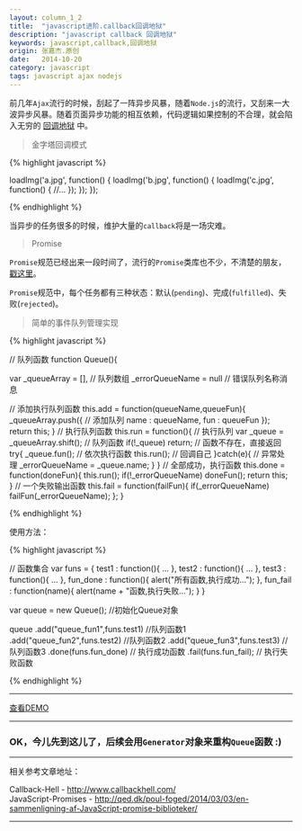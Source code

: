```yaml
---
layout: column_1_2
title:  "javascript进阶.callback回调地狱"
description: "javascript callback 回调地狱"
keywords: javascript,callback,回调地狱
origin: 张嘉杰.原创
date:   2014-10-20
category: javascript
tags: javascript ajax nodejs
---
```

前几年`Ajax`流行的时候，刮起了一阵异步风暴，随着`Node.js`的流行，又刮来一大波异步风暴。随着页面异步功能的相互依赖，代码逻辑如果控制的不合理，就会陷入无穷的 [回调地狱] 中。
<!--more-->

> 金字塔回调模式

{% highlight javascript %}

loadImg('a.jpg', function() {
    loadImg('b.jpg', function() {
        loadImg('c.jpg', function() {
            //...
        });
    });
});

{% endhighlight %}

当异步的任务很多的时候，维护大量的`callback`将是一场灾难。

> Promise

`Promise`规范已经出来一段时间了，流行的`Promise`类库也不少，不清楚的朋友，[戳这里](http://qed.dk/poul-foged/2014/03/03/en-sammenligning-af-JavaScript-promise-biblioteker/)。  

`Promise`规范中，每个任务都有三种状态：默认(`pending`)、完成(`fulfilled`)、失败(`rejected`)。  

> 简单的事件队列管理实现

{% highlight javascript %}

// 队列函数
function Queue(){
  
  var _queueArray = [], // 队列数组
      _errorQueueName = null // 错误队列名称消息
  
  // 添加执行队列函数
  this.add = function(queueName,queueFun){
    _queueArray.push({ // 添加队列
      name : queueName,
      fun  : queueFun
    });
    return this;
  }
  // 执行队列函数
  this.run = function(){ // 执行队列
    var _queue = _queueArray.shift(); // 队列函数
    if(!_queue) return; // 函数不存在，直接返回
    try{
      _queue.fun(); // 依次执行函数
      this.run(); // 回调自己
    }catch(e){ // 异常处理
      _errorQueueName = _queue.name; 
    }
  }
  // 全部成功，执行函数
  this.done = function(doneFun){
    this.run();
    if(!_errorQueueName) doneFun();
    return this; 
  }
  // 一个失败输出函数
  this.fail = function(failFun){
    if(_errorQueueName) failFun(_errorQueueName);
  };
}

{% endhighlight %}

使用方法：

{% highlight javascript %}

// 函数集合
var funs = {
  test1 : function(){ ... },
  test2 : function(){ ... },
  test3 : function(){ ... },
  fun_done : function(){ alert("所有函数,执行成功..."); },
  fun_fail : function(name){ alert(name + "函数,执行失败..."); }
}

var queue = new Queue(); //初始化Queue对象

queue
.add("queue_fun1",funs.test1) //队列函数1
.add("queue_fun2",funs.test2) //队列函数2
.add("queue_fun3",funs.test3) //队列函数3
.done(funs.fun_done) // 执行成功函数
.fail(funs.fun_fail); // 执行失败函数

{% endhighlight %}

-----------------------

<a class="button" href="/resources/demo{{ page.url}}.html" target="_blank">查看DEMO</a>

-----------------------

### OK，今儿先到这儿了，后续会用`Generator`对象来重构`Queue`函数 :)

-----------------------

相关参考文章地址：

Callback-Hell - <http://www.callbackhell.com/>  
JavaScript-Promises - <http://qed.dk/poul-foged/2014/03/03/en-sammenligning-af-JavaScript-promise-biblioteker/>

-----------------------

[回调地狱]:  http://www.callbackhell.com/

